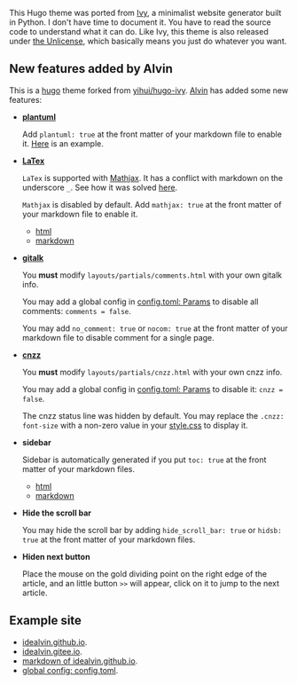 This Hugo theme was ported from [Ivy](https://github.com/dmulholland/ivy), a minimalist website generator built in Python. I don't have time to document it. You have to read the source code to understand what it can do. Like Ivy, this theme is also released under [the Unlicense](https://en.wikipedia.org/wiki/Unlicense), which basically means you just do whatever you want.


## New features added by Alvin

This is a [hugo](https://github.com/gohugoio/hugo) theme forked from [yihui/hugo-ivy](https://github.com/yihui/hugo-ivy). [Alvin](https://idealvin.github.io/) has added some new features:

- **[plantuml](https://plantuml.com/)**

  Add `plantuml: true` at the front matter of your markdown file to enable it. [Here](https://idealvin.github.io/coding/2020/07/site_upgrade/#%E6%97%B6%E5%BA%8F%E5%9B%BE-plantuml) is an example.

- **[LaTex](https://www.latex-project.org/)**

  `LaTex` is supported with [Mathjax](https://docs.mathjax.org/en/latest/configuration.html). It has a conflict with markdown on the underscore `_`. See how it was solved [here](https://idealvin.github.io/coding/2018/08/hugo/).

  `Mathjax` is disabled by default. Add `mathjax: true` at the front matter of your markdown file to enable it.

  - [html](https://idealvin.github.io/coding/2018/08/prime-number/)
  - [markdown](https://github.com/idealvin/blog/blob/master/content/coding/2018/08/prime-number.md)

- **[gitalk](https://github.com/gitalk/gitalk)**

  You **must** modify `layouts/partials/comments.html` with your own gitalk info.

  You may add a global config in [config.toml: Params](https://github.com/idealvin/blog/blob/master/config.toml) to disable all comments: `comments = false`.

  You may add `no_comment: true` or `nocom: true` at the front matter of your markdown file to disable comment for a single page.

- **[cnzz](https://www.cnzz.com/)**

  You **must** modify `layouts/partials/cnzz.html` with your own cnzz info.

  You may add a global config in [config.toml: Params](https://github.com/idealvin/blog/blob/master/config.toml) to disable it: `cnzz = false`.

  The cnzz status line was hidden by default. You may replace the `.cnzz: font-size` with a non-zero value in your [style.css](https://github.com/idealvin/hugo-ivy/blob/master/static/css/style.css) to display it.

- **sidebar**

  Sidebar is automatically generated if you put `toc: true` at the front matter of your markdown files.

  - [html](https://idealvin.github.io/coding/2020/07/co_en/)
  - [markdown](https://github.com/idealvin/blog/blob/master/content/coding/2020/07/co_en.md)

- **Hide the scroll bar**

  You may hide the scroll bar by adding `hide_scroll_bar: true` or `hidsb: true` at the front matter of your markdown files.

- **Hiden next button**

  Place the mouse on the gold dividing point on the right edge of the article, and an little button `>>` will appear, click on it to jump to the next article.

## Example site

- [idealvin.github.io](https://idealvin.github.io/).
- [idealvin.gitee.io](https://idealvin.gitee.io/).
- [markdown of idealvin.github.io](https://github.com/idealvin/blog).
- [global config: config.toml](https://github.com/idealvin/blog/blob/master/config.toml).
